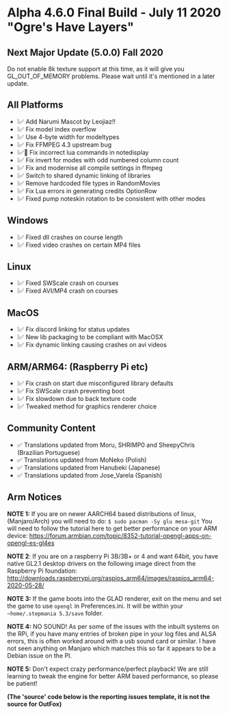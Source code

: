 # Alpha 4.6.0 Final Build - July 11 2020 "Ogre's Have Layers"
## Next Major Update (5.0.0) Fall 2020

Do not enable 8k texture support at this time, as it will give you GL_OUT_OF_MEMORY problems.
Please wait until it's mentioned in a later update.

## All Platforms
- ❕✅ Add Narumi Mascot by Leojiaz!!
- ❕✅ Fix model index overflow
- ❕✅ Use 4-byte width for modeltypes
- ❕✅ Fix FFMPEG 4.3 upstream bug
- ❕✅🐲 Fix incorrect lua commands in notedisplay
- ❕✅ Fix invert for modes with odd numbered column count
- ❕✅ Fix and modernise all compile settings in ffmpeg
- ❕✅ Switch to shared dynamic linking of libraries
- ❕✅ Remove hardcoded file types in RandomMovies
- ❕✅ Fix Lua errors in generating credits OptionRow
- ❕✅ Fixed pump noteskin rotation to be consistent with other modes

## Windows
- ❕✅ Fixed dll crashes on course length
- ❕✅ Fixed video crashes on certain MP4 files

## Linux
- ❕✅ Fixed SWScale crash on courses
- ❕✅ Fixed AVI/MP4 crash on courses

## MacOS
- ❕✅ Fix discord linking for status updates
- ❕✅ New lib packaging to be compliant with MacOSX
- ❕✅ Fix dynamic linking causing crashes on avi videos

## ARM/ARM64: (Raspberry Pi etc)
- ❕✅ Fix crash on start due misconfigured library defaults
- ❕✅ Fix SWScale crash preventing boot
- ❕✅ Fix slowdown due to back texture code
- ❕✅ Tweaked method for graphics renderer choice

## Community Content
- ✅ Translations updated from Moru, SHRIMP0 and SheepyChris  (Brazilian Portuguese)
- ✅ Translations updated from MoNeko (Polish) 
- ✅ Translations updated from Hanubeki (Japanese)
- ✅ Translations updated from Jose_Varela (Spanish)

## Arm Notices

**NOTE 1:** If you are on newer AARCH64 based distributions of linux, (Manjaro/Arch) you will need to do:
``$ sudo pacman -Sy glu mesa-git``
You will need to follow the tutorial here to get better performance on your ARM device:
https://forum.armbian.com/topic/8352-tutorial-opengl-apps-on-opengl-es-gl4es

**NOTE 2**: If you are on a raspberry Pi 3B/3B+ or 4 and want 64bit, you have native GL2.1 desktop drivers on the following image direct from the Raspberry Pi foundation:
http://downloads.raspberrypi.org/raspios_arm64/images/raspios_arm64-2020-05-28/

**NOTE 3:** If the game boots into the GLAD renderer, exit on the menu and set the game to use `opengl` in Preferences.ini. It will be within your `~home/.stepmania 5.3/save` folder.

**NOTE 4:** NO SOUND! As per some of the issues with the inbuilt systems on the RPi, if you have many entries of broken pipe in your log files and ALSA errors, this is often worked around with a usb sound card or similar. I have not seen anything on Manjaro which matches this so far it appears to be a Debian issue on the PI.

**NOTE 5:** Don't expect crazy performance/perfect playback! We are still learning to tweak the engine for better ARM based performance, so please be patient!

**(The 'source' code below is the reporting issues template, it is not the source for OutFox)**